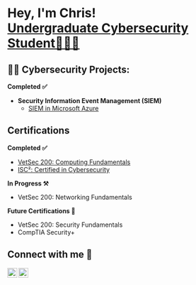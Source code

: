 <h1>Hey, I'm Chris! <br/><a href="https://www.amu.apus.edu/academic/schools/science-technology-engineering-and-math/bachelors/cybersecurity.html">Undergraduate Cybersecurity Student🧑🏽‍🎓</a></h1>
  
<h2>👨‍💻 Cybersecurity Projects:</h2>
<b>Completed ✅</b>
  
- <b>Security Information Event Management (SIEM)</b>
  - [SIEM in Microsoft Azure](https://github.com/Crypss22/AzureSIEM)

 <h2>Certifications</h2>
  <b>Completed ✅</b>
 
  - [VetSec 200: Computing Fundamentals](https://github.com/Crypss22/Crypss22/blob/main/VetSec%20200%20Computing%20Fundamentals.pdf)
  - [ISC²: Certified in Cybersecurity](https://github.com/Crypss22/Crypss22/blob/main/ISC%C2%B2%20Cybersecurity%20Course%20Completion.pdf)
  
  <b>In Progress ⚒️</b>
  
  - VetSec 200: Networking Fundamentals
  
  
  <b>Future Certifications 🧠</b>
  
  - VetSec 200: Security Fundamentals
  - CompTIA Security+
<h2>Connect with me 🤳</h2>
  

[<img align="left" alt="ChrisF | Twitter" width="22px" src="https://cdn.jsdelivr.net/npm/simple-icons@v3/icons/twitter.svg" />][twitter]
[<img align="left" alt="ChrisF | LinkedIn" width="22px" src="https://cdn.jsdelivr.net/npm/simple-icons@v3/icons/linkedin.svg" />][linkedin]

[twitter]: https://twitter.com/Crypss2
[linkedin]: https://www.linkedin.com/in/chrisfeurtado/

<!--
- 🔭 I’m currently working on ...
- 🌱 I’m currently learning ...
- 👯 I’m looking to collaborate on ...
- 🤔 I’m looking for help with ...
- 💬 Ask me about ...
- 📫 How to reach me: ...
-->
